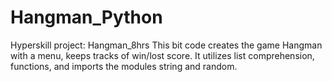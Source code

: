 # Hangman_Python
Hyperskill project: Hangman_8hrs
This bit code creates the game Hangman with a menu, keeps tracks of win/lost score. It utilizes list comprehension, functions, and imports the modules string and random.
